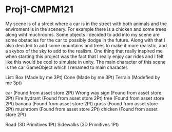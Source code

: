 # Proj1-CMPM121

My scene is of a street where a car is in the street with both animals and the enviroment is 
in the scenery. For example there is a chicken and some trees along wiht muchrooms.
Some objects I decided to add into my scene are some obstacles for the car to possibly dodge
in the future. Along with that I also decided to add some mountains and trees to make it more 
realistic, and a skybox of the sky to add to the realism. One thing that really inspired me
when starting this project was the fact that I really enjoy car rides and I felt like this would
be cool to simulate in unity. The main character of this scene is the car GameObject which I
renamed to main character.

List:
Box (Made by me 3Pt)
Cone (Made by me 3Pt)
Terrain (Modefied by me 3pt)

car (Found from asset store 2Pt)
Wrong way sign (Found from asset store 2Pt)
Fire hydrant (Found from asset store 2Pt)
tree  (Found from asset store 2Pt)
banana (Found from asset store 2Pt)
grass (Found from asset store 2Pt)
mushroom (Found from asset store 2Pt)
chicken (Found from asset store 2Pt)

Road (3D Primitives 1Pt)
Sidewalks (3D Primitives 1Pt)



